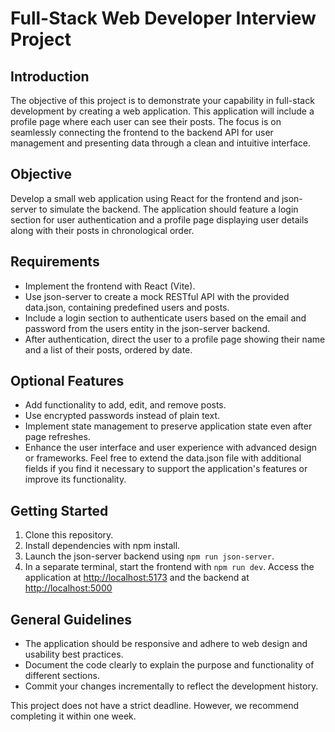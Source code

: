 # Full-Stack Web Developer Interview Project

## Introduction
The objective of this project is to demonstrate your capability in full-stack development by creating a web application.
This application will include a profile page where each user can see their posts.
The focus is on seamlessly connecting the frontend to the backend API for user management and presenting data through a clean and intuitive interface.


## Objective
Develop a small web application using React for the frontend and json-server to simulate the backend.
The application should feature a login section for user authentication and a profile page displaying user details along with their posts in chronological order.


## Requirements
 * Implement the frontend with React (Vite).
 * Use json-server to create a mock RESTful API with the provided data.json, containing predefined users and posts.
 * Include a login section to authenticate users based on the email and password from the users entity in the json-server backend.
 * After authentication, direct the user to a profile page showing their name and a list of their posts, ordered by date.


## Optional Features
 * Add functionality to add, edit, and remove posts.
 * Use encrypted passwords instead of plain text.
 * Implement state management to preserve application state even after page refreshes.
 * Enhance the user interface and user experience with advanced design or frameworks. Feel free to extend the data.json file with additional fields if you find it necessary to support the application's features or improve its functionality.


## Getting Started
1. Clone this repository.
2. Install dependencies with npm install.
3. Launch the json-server backend using `npm run json-server`.
4. In a separate terminal, start the frontend with `npm run dev`.
Access the application at [http://localhost:5173](http://localhost:5173) and the backend at [http://localhost:5000](http://localhost:5000)


## General Guidelines
 * The application should be responsive and adhere to web design and usability best practices.
 * Document the code clearly to explain the purpose and functionality of different sections.
 * Commit your changes incrementally to reflect the development history.

This project does not have a strict deadline. However, we recommend completing it within one week.
